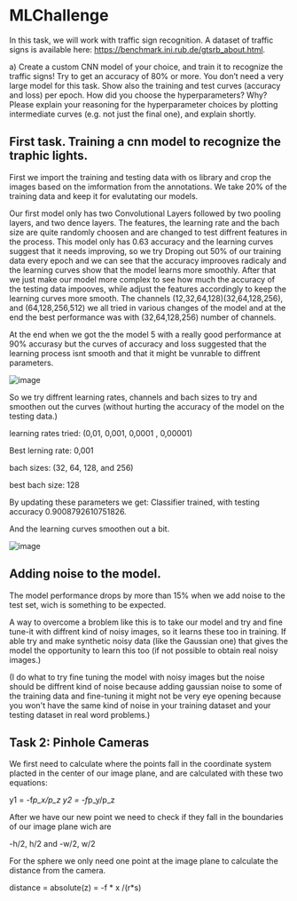 # MLChallenge

In this task, we will work with traffic sign recognition. A dataset of traffic signs is available here:
https://benchmark.ini.rub.de/gtsrb_about.html.

a) Create a custom CNN model of your choice, and train it to recognize the traffic signs! Try to
get an accuracy of 80% or more. You don’t need a very large model for this task. Show also the
training and test curves (accuracy and loss) per epoch. How did you choose the
hyperparameters? Why? Please explain your reasoning for the hyperparameter choices by
plotting intermediate curves (e.g. not just the final one), and explain shortly.

## First task. Training a cnn model to recognize the traphic lights.

First we import the training and testing data with os library and crop the images based on the imformation from the annotations. We take 20% of the training data and keep it for evalutating our models.

Our first model only has two Convolutional Layers followed by two pooling layers, and two dence layers. The features, the learning rate and the bach size are quite randomly choosen and are changed to test diffrent features in the process.
This model only has 0.63 accuracy and the learning curves suggest that it needs improving, so we try Droping out 50% of our training data every epoch and we can see that the accuracy improoves radicaly and the learning curves show that the model learns more smoothly. 
After that we just make our model more complex to see how much the accuracy of the testing data impooves, while adjust the features accordingly to keep the learning curves more smooth. 
The channels (12,32,64,128)(32,64,128,256), and (64,128,256,512) we all tried in various changes of the model and at the end the best performance was with (32,64,128,256) number of channels.

At the end when we got the the model 5 with a really good performance at 90% accurasy but the curves of accuracy and loss suggested that the learning process isnt smooth and that it might be vunrable to diffrent parameters.

![image](https://github.com/stellagerantoni/MLChallenge/assets/105601416/114becb4-3947-4755-ae3c-e58785ef48e3)

So we try diffrent learning rates, channels and bach sizes to try and smoothen out the curves (without hurting the accuracy of the model on the testing data.)

learning rates tried: (0,01, 0,001, 0,0001 , 0,00001)

Best lerning rate: 0,001

bach sizes: (32, 64, 128, and 256) 

best bach size: 128

By updating these parameters we get: Classifier trained, with testing accuracy 0.9008792610751826.

And the learning curves smoothen out a bit.

![image](https://github.com/stellagerantoni/MLChallenge/assets/105601416/d78ba136-ca0d-4825-a7a2-4c590144fdff)

## Adding noise to the model.

The model performance drops by more than 15% when we add noise to the test set, wich is something to be expected. 

A way to overcome a broblem like this is to take our model and try and fine tune-it with diffrent kind of noisy images, so it learns these too in training. If able try and make synthetic noisy data (like the Gaussian one) that gives the model the opportunity to learn this too (if not possible to obtain real noisy images.) 

(I do what to try fine tuning the model with noisy images but the noise should be diffrent kind of noise because adding gaussian noise to some of the training data and fine-tuning it might not be very eye opening because you won't have the same kind of noise in your training dataset and your testing dataset in real word problems.)

## Task 2: Pinhole Cameras

We first need to calculate where the points fall in the coordinate system placted in the center of our image plane, and are calculated with these two equations:

  y1 = -f*p_x/p_z
  y2 = -f*p_y/p_z

After we have our new point we need to check if they fall in the boundaries of our image plane wich are 

-h/2, h/2 and -w/2, w/2

For the sphere we only need one point at the image plane to calculate the distance from the camera.

distance = absolute(z) = -f * x /(r*s)


